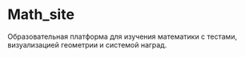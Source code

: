 # Math_site
Образовательная платформа для изучения математики с тестами, визуализацией геометрии и системой наград.
